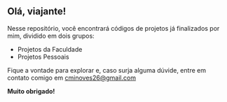 ## Olá, viajante!

Nesse repositório, você encontrará códigos de projetos já finalizados por mim, dividido em dois grupos:
* Projetos da Faculdade
* Projetos Pessoais

Fique a vontade para explorar e, caso surja alguma dúvide, entre em contato comigo em cminoves26@gmail.com

**Muito obrigado!**
